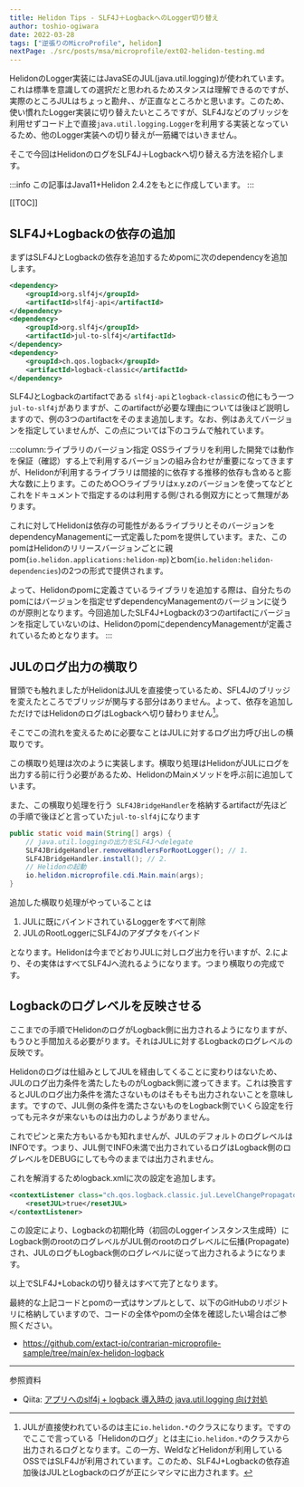 ```yaml
---
title: Helidon Tips - SLF4J＋LogbackへのLogger切り替え
author: toshio-ogiwara
date: 2022-03-28
tags: ["逆張りのMicroProfile", helidon]
nextPage: ./src/posts/msa/microprofile/ext02-helidon-testing.md
---
```

HelidonのLogger実装にはJavaSEのJUL(java.util.logging)が使われています。これは標準を意識しての選択だと思われるためスタンスは理解できるのですが、実際のところJULはちょっと勘弁、、が正直なところかと思います。このため、使い慣れたLogger実装に切り替えたいところですが、SLF4Jなどのブリッジを利用せずコード上で直接`java.util.logging.Logger`を利用する実装となっているため、他のLogger実装への切り替えが一筋縄ではいきません。

そこで今回はHelidonのログをSLF4J＋Logbackへ切り替える方法を紹介します。

:::info
この記事はJava11+Helidon 2.4.2をもとに作成しています。
:::


[[TOC]]

## SLF4J+Logbackの依存の追加
まずはSLF4JとLogbackの依存を追加するためpomに次のdependencyを追加します。

```xml
<dependency>
    <groupId>org.slf4j</groupId>
    <artifactId>slf4j-api</artifactId>
</dependency>
<dependency>
    <groupId>org.slf4j</groupId>
    <artifactId>jul-to-slf4j</artifactId>
</dependency>
<dependency>
    <groupId>ch.qos.logback</groupId>
    <artifactId>logback-classic</artifactId>
</dependency>
```

SLF4JとLogbackのartifactである `slf4j-api`と`logback-classic`の他にもう一つ`jul-to-slf4j`がありますが、このartifactが必要な理由については後ほど説明しますので、例の3つのartifactをそのまま追加します。なお、例はあえてバージョンを指定していませんが、この点については下のコラムで触れています。

:::column:ライブラリのバージョン指定
OSSライブラリを利用した開発では動作を保証（確認）する上で利用するバージョンの組み合わせが重要になってきますが、Helidonが利用するライブラリは間接的に依存する推移的依存も含めると膨大な数に上ります。このため○○ライブラリはx.y.zのバージョンを使ってなどとこれをドキュメントで指定するのは利用する側/される側双方にとって無理があります。

これに対してHelidonは依存の可能性があるライブラリとそのバージョンをdependencyManagementに一式定義したpomを提供しています。また、このpomはHelidonのリリースバージョンごとに親pom(`io.helidon.applications:helidon-mp`)とbom(`io.helidon:helidon-dependencies`)の2つの形式で提供されます。

よって、Helidonのpomに定義さているライブラリを追加する際は、自分たちのpomにはバージョンを指定せずdependencyManagementのバージョンに従うのが原則となります。今回追加したSLF4J+Logbackの3つのartifactにバージョンを指定していないのは、HelidonのpomにdependencyManagementが定義されているためとなります。
:::

## JULのログ出力の横取り
冒頭でも触れましたがHelidonはJULを直接使っているため、SFL4Jのブリッジを変えたところでブリッジが関与する部分はありません。よって、依存を追加しただけではHelidonのログはLogbackへ切り替わりません[^1]。

[^1]: JULが直接使われているのは主に`io.helidon.*`のクラスになります。ですのでここで言っている「Helidonのログ」とは主に`io.helidon.*`のクラスから出力されるログとなります。この一方、WeldなどHelidonが利用しているOSSではSLF4Jが利用されています。このため、SLF4J+Logbackの依存追加後はJULとLogbackのログが正にシマシマに出力されます。

そこでこの流れを変えるために必要なことはJULに対するログ出力呼び出しの横取りです。

この横取り処理は次のように実装します。横取り処理はHelidonがJULにログを出力する前に行う必要があるため、HelidonのMainメソッドを呼ぶ前に追加しています。

また、この横取り処理を行う` SLF4JBridgeHandler`を格納するartifactが先ほどの手順で後ほどと言っていた`jul-to-slf4j`になります

```java
public static void main(String[] args) {
    // java.util.loggingの出力をSLF4Jへdelegate
    SLF4JBridgeHandler.removeHandlersForRootLogger(); // 1.
    SLF4JBridgeHandler.install(); // 2.
    // Helidonの起動
    io.helidon.microprofile.cdi.Main.main(args);
}
```

追加した横取り処理がやっていることは
1. JULに既にバインドされているLoggerをすべて削除
2. JULのRootLoggerにSLF4Jのアダプタをバインド

となります。Helidonは今までどおりJULに対しログ出力を行いますが、2.により、その実体はすべてSLF4Jへ流れるようになります。つまり横取りの完成です。

## Logbackのログレベルを反映させる
ここまでの手順でHelidonのログがLogback側に出力されるようになりますが、もうひと手間加える必要がります。それはJULに対するLogbackのログレベルの反映です。

Helidonのログは仕組みとしてJULを経由してくることに変わりはないため、JULのログ出力条件を満たしたものがLogback側に渡ってきます。これは換言するとJULのログ出力条件を満たさないものはそもそも出力されないことを意味します。ですので、JUL側の条件を満たさないものをLogback側でいくら設定を行っても元ネタが来ないものは出力のしようがありません。

これでピンと来た方もいるかも知れませんが、JULのデフォルトのログレベルはINFOです。つまり、JUL側でINFO未満で出力されているログはLogback側のログレベルをDEBUGにしても今のままでは出力されません。

これを解消するためlogback.xmlに次の設定を追加します。

```xml
<contextListener class="ch.qos.logback.classic.jul.LevelChangePropagator">
    <resetJUL>true</resetJUL>
</contextListener>
```

この設定により、Logbackの初期化時（初回のLoggerインスタンス生成時）にLogback側のrootのログレベルがJUL側のrootのログレベルに伝播(Propagate)され、JULのログもLogback側のログレベルに従って出力されるようになります。

以上でSLF4J+Lobackの切り替えはすべて完了となります。

最終的な上記コードとpomの一式はサンプルとして、以下のGitHubのリポジトリに格納していますので、コードの全体やpomの全体を確認したい場合はご参照ください。

- <https://github.com/extact-io/contrarian-microprofile-sample/tree/main/ex-helidon-logback>


---
参照資料

- Qiita: [アプリへのslf4j + logback 導入時の java.util.logging 向け対処](https://qiita.com/namutaka/items/61f8a99946f869cad6b3)
